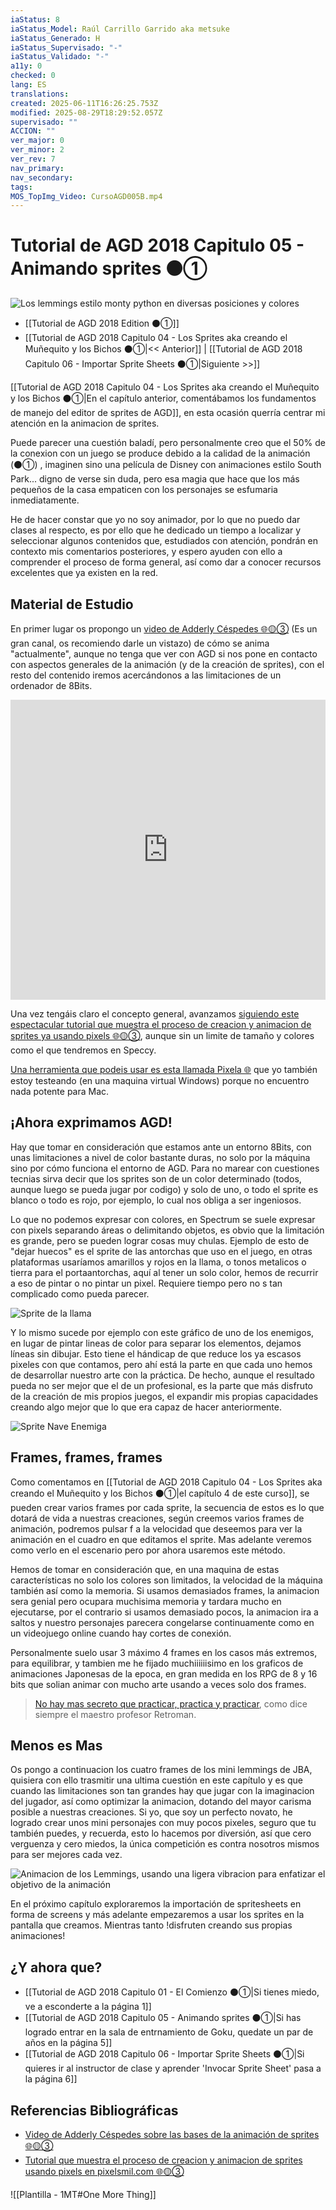 ```yaml
---
iaStatus: 8
iaStatus_Model: Raúl Carrillo Garrido aka metsuke
iaStatus_Generado: H
iaStatus_Supervisado: "-"
iaStatus_Validado: "-"
a11y: 0
checked: 0
lang: ES
translations:
created: 2025-06-11T16:26:25.753Z
modified: 2025-08-29T18:29:52.057Z
supervisado: ""
ACCION: ""
ver_major: 0
ver_minor: 2
ver_rev: 7
nav_primary:
nav_secondary:
tags:
MOS_TopImg_Video: CursoAGD005B.mp4
---
```

# Tutorial de AGD 2018 Capitulo 05 - Animando sprites ⚫①

![Los lemmings estilo monty python en diversas posiciones y colores](PublicBrain/_resources/94373ec992915b406d15e7d2c4c2b131_MD5.jpg)
* [[Tutorial de AGD 2018 Edition ⚫①]]
* [[Tutorial de AGD 2018 Capitulo 04 - Los Sprites aka creando el Muñequito y los Bichos ⚫①|<< Anterior]]  | [[Tutorial de AGD 2018 Capitulo 06 - Importar Sprite Sheets ⚫①|Siguiente >>]]

[[Tutorial de AGD 2018 Capitulo 04 - Los Sprites aka creando el Muñequito y los Bichos ⚫①|En el capítulo anterior, comentábamos los fundamentos de manejo del editor de sprites de AGD]], en esta ocasión querría centrar mi atención en la animacion de sprites.

Puede parecer una cuestión baladí, pero personalmente creo que el 50% de la conexion con un juego se produce debido a la calidad de la animación (⚫①) , imaginen sino una película de Disney con animaciones estilo South Park... digno de verse sin duda, pero esa magia que hace que los más pequeños de la casa empaticen con los personajes se esfumaria inmediatamente.

He de hacer constar que yo no soy animador, por lo que no puedo dar clases al respecto, es por ello que he dedicado un tiempo a localizar y seleccionar algunos contenidos que, estudiados con atención, pondrán en contexto mis comentarios posteriores, y espero ayuden con ello a comprender el proceso de forma general, así como dar a conocer recursos excelentes que ya existen en la red.

## Material de Estudio

En primer lugar os propongo un [video de Adderly Céspedes 🌐🟡③](https://www.youtube.com/watch?v=yVngSlsMEk8) (Es un gran canal, os recomiendo darle un vistazo) de cómo se anima "actualmente", aunque no tenga que ver con AGD si nos pone en contacto con aspectos generales de la animación (y de la creación de sprites), con el resto del contenido iremos acercándonos a las limitaciones de un ordenador de 8Bits.

**<iframe width="100%" height="480" src="https://www.youtube.com/embed/yVngSlsMEk8?si=eN55bxHlAPh27Kox" title="YouTube video player" frameborder="0" allow="accelerometer; autoplay; clipboard-write; encrypted-media; gyroscope; picture-in-picture; web-share" referrerpolicy="strict-origin-when-cross-origin" allowfullscreen></iframe>**

Una vez tengáis claro el concepto general, avanzamos [siguiendo este espectacular tutorial que muestra el proceso de creacion y animacion de sprites ya usando pixels 🌐🟡③](http://www.pixelsmil.com/2012/04/crear-y-animar-un-sprite-tutorial-paso.html), aunque sin un limite de tamaño y colores como el que tendremos en Speccy.

[Una herramienta que podeis usar es esta llamada Pixela 🌐](https://2ddentertainment.com/products_pag/p0006.htm) que yo también estoy testeando (en una maquina virtual Windows) porque no encuentro nada potente para Mac.
## ¡Ahora exprimamos AGD!

Hay que tomar en consideración que estamos ante un entorno 8Bits, con unas limitaciones a nivel de color bastante duras, no solo por la máquina sino por cómo funciona el entorno de AGD. Para no marear con cuestiones tecnias sirva decir que los sprites son de un color determinado (todos, aunque luego se pueda jugar por codigo) y solo de uno, o todo el sprite es blanco o todo es rojo, por ejemplo, lo cual nos obliga a ser ingeniosos.

Lo que no podemos expresar con colores, en Spectrum se suele expresar con pixels separando áreas o delimitando objetos, es obvio que la limitación es grande, pero se pueden lograr cosas muy chulas. Ejemplo de esto de "dejar huecos" es el sprite de las antorchas que uso en el juego, en otras plataformas usaríamos amarillos y rojos en la llama, o tonos metalicos o tierra para el portaantorchas, aquí al tener un solo color, hemos de recurrir a eso de pintar o no pintar un pixel. Requiere tiempo pero no s tan complicado como pueda parecer.

![Sprite de la llama](PublicBrain/_resources/b3bbeaa2d42affc8f37f1ebf347588b8_MD5.jpeg)

Y lo mismo sucede por ejemplo con este gráfico de uno de los enemigos, en lugar de pintar lineas de color para separar los elementos, dejamos líneas sin dibujar. Esto tiene el hándicap de que reduce los ya escasos pixeles con que contamos, pero ahí está la parte en que cada uno hemos de desarrollar nuestro arte con la práctica. De hecho, aunque el resultado pueda no ser mejor que el de un profesional, es la parte que más disfruto de la creación de mis propios juegos, el expandir mis propias capacidades creando algo mejor que lo que era capaz de hacer anteriormente.

![Sprite Nave Enemiga](PublicBrain/_resources/c523a9ddf4680d84637f7c3f5c2c1a7e_MD5.jpeg)
## Frames, frames, frames

Como comentamos en [[Tutorial de AGD 2018 Capitulo 04 - Los Sprites aka creando el Muñequito y los Bichos ⚫①|el capítulo 4 de este curso]], se pueden crear varios frames por cada sprite, la secuencia de estos es lo que dotará de vida a nuestras creaciones, según creemos varios frames de animación, podremos pulsar f a la velocidad que deseemos para ver la animación en el cuadro en que editamos el sprite. Mas adelante veremos como verlo en el escenario pero por ahora usaremos este método.

Hemos de tomar en consideración que, en una maquina de estas características no solo los colores son limitados, la velocidad de la máquina también así como la memoria. Si usamos demasiados frames, la animacion sera genial pero ocupara muchisima memoria y tardara mucho en ejecutarse, por el contrario si usamos demasiado pocos, la animacion ira a saltos y nuestro personajes parecera congelarse continuamente como en un videojuego online cuando hay cortes de conexión.

Personalmente suelo usar 3 máximo 4 frames en los casos más extremos, para equilibrar, y tambien me he fijado muchiiiiiisimo en los graficos de animaciones Japonesas de la epoca, en gran medida en los RPG de 8 y 16 bits que solian animar con mucho arte usando a veces solo dos frames. 

> [No hay mas secreto que practicar, practica y practicar](https://www.youtube.com/channel/UCSdIAKvPxlB3VlFDCBvI46A), como dice siempre el maestro profesor Retroman.

## Menos es Mas

Os pongo a continuacion los cuatro frames de los mini lemmings de JBA, quisiera con ello trasmitir una ultima cuestión en este capítulo y es que cuando las limitaciones son tan grandes hay que jugar con la imaginacion del jugador, así como optimizar la animacion, dotando del mayor carisma posible a nuestras creaciones. Si yo, que soy un perfecto novato, he logrado crear unos mini personajes con muy pocos pixeles, seguro que tu también puedes, y recuerda, esto lo hacemos por diversión, así que cero verguenza y cero miedos, la única competición es contra nosotros mismos para ser mejores cada vez.

![Animacion de los Lemmings, usando una ligera vibracion para enfatizar el objetivo de la animación](PublicBrain/_resources/4fc5f1e5ed8dd95a2330e052bf8ad85a_MD5.gif)

En el próximo capítulo exploraremos la importación de spritesheets en forma de screens y más adelante empezaremos a usar los sprites en la pantalla que creamos. Mientras tanto !disfruten creando sus propias animaciones!

## ¿Y ahora que?

* [[Tutorial de AGD 2018 Capitulo 01 - El Comienzo ⚫①|Si tienes miedo, ve a esconderte a la página 1]]
* [[Tutorial de AGD 2018 Capitulo 05 - Animando sprites ⚫①|Si has logrado entrar en la sala de entrnamiento de Goku, quedate un par de años en la página 5]]
* [[Tutorial de AGD 2018 Capitulo 06 - Importar Sprite Sheets ⚫①|Si quieres ir al instructor de clase y aprender 'Invocar Sprite Sheet' pasa a la página 6]]

## Referencias Bibliográficas

*  [Video de Adderly Céspedes sobre las bases de la animación de sprites 🌐🟡③](https://www.youtube.com/watch?v=yVngSlsMEk8)
* [Tutorial que muestra el proceso de creacion y animacion de sprites usando pixels en pixelsmil.com 🌐🟡③](http://www.pixelsmil.com/2012/04/crear-y-animar-un-sprite-tutorial-paso.html)

![[Plantilla - 1MT#One More Thing]]

